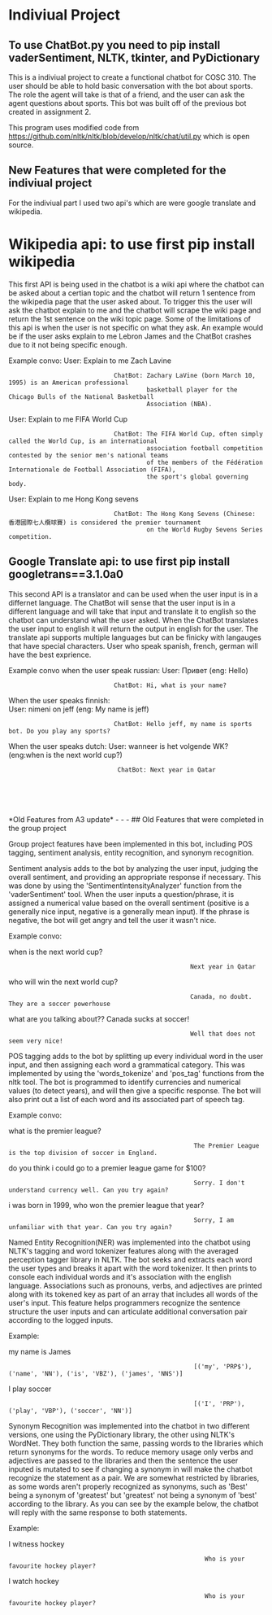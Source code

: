 # Indiviual Project

## To use ChatBot.py you need to pip install vaderSentiment, NLTK, tkinter, and PyDictionary

This is a  indiviual project to create a functional chatbot for COSC 310. The user should be able to hold basic conversation with the bot about sports. The role the agent will take is that of a friend, and the user can ask the agent questions about sports. This bot was built off of the previous bot created in assignment 2.

This program uses modified code from https://github.com/nltk/nltk/blob/develop/nltk/chat/util.py which is open source.

## New Features that were completed for the indiviual project
For the indiviual part I used two api's which are were google translate and wikipedia.

# Wikipedia api: to use first pip install wikipedia
This first API is being used in the chatbot is a wiki api where the chatbot can be asked about a certian topic and the chatbot will return 1 sentence from the wikipedia page that the user asked about. To trigger this the user will ask the chatbot explain to me <topic> and the chatbot will scrape the wiki page and return the 1st sentence on the wiki topic page. Some of the limitations of this api is when the user is not specific on what they ask. An example would be if the user asks explain to me Lebron James and the ChatBot crashes due to it not being specific enough.
  
Example convo:
User: Explain to me Zach Lavine
                                 
                                 ChatBot: Zachary LaVine (born March 10, 1995) is an American professional 
                                          basketball player for the Chicago Bulls of the National Basketball 
                                          Association (NBA).
                                          
User: Explain to me FIFA World Cup
                                 
                                 ChatBot: The FIFA World Cup, often simply called the World Cup, is an international 
                                          association football competition contested by the senior men's national teams 
                                          of the members of the Fédération Internationale de Football Association (FIFA), 
                                          the sport's global governing body.
                                          
User: Explain to me Hong Kong sevens
                                  
                                 ChatBot: The Hong Kong Sevens (Chinese: 香港國際七人欖球賽) is considered the premier tournament 
                                          on the World Rugby Sevens Series competition. 
                                          
## Google Translate api: to use first pip install googletrans==3.1.0a0
This second API is a translator and can be used when the user input is in a differnet language. The ChatBot will sense that the user input is in a different language and will take that input and translate it to english so the chatbot can understand what the user asked. When the ChatBot translates the user input to english it will return the output in english for the user. The translate api supports multiple languages but can be finicky with langauges that have special characters. User who speak spanish, french, german will have the best exprience.

Example convo when the user speak russian:
User: Привет (eng: Hello)
                                 
                                 ChatBot: Hi, what is your name?

When the user speaks finnish:                                
User: nimeni on jeff (eng: My name is jeff)

                                 ChatBot: Hello jeff, my name is sports bot. Do you play any sports?
                                 
When the user speaks dutch:
User: wanneer is het volgende WK? (eng:when is the next world cup?)

                                  ChatBot: Next year in Qatar
                                  
                                  
</br>                                  
</br>  
</br>                                  
</br>  
*Old Features from A3 update*                    
- - -                                                       
## Old Features that were completed in the group project

Group project features have been implemented in this bot, including POS tagging, sentiment analysis, entity recognition, and synonym recognition.

Sentiment analysis adds to the bot by analyzing the user input, judging the overall sentiment, and providing an appropriate response if necessary. This was done by using the 'SentimentIntensityAnalyzer' function from the 'vaderSentiment' tool. When the user inputs a question/phrase, it is assigned a numerical value based on the overall sentiment (positive is a generally nice input, negative is a generally mean input). If the phrase is negative, the bot will get angry and tell the user it wasn't nice.

Example convo:

when is the next world cup?

                                                      Next year in Qatar
                                                      
who will win the next world cup?

                                                      Canada, no doubt. They are a soccer powerhouse
                                                      
what are you talking about?? Canada sucks at soccer!

                                                      Well that does not seem very nice!
                

POS tagging adds to the bot by splitting up every individual word in the user input, and then assigning each word a grammatical category. This was implemented by using the 'words_tokenize' and 'pos_tag' functions from the nltk tool. The bot is programmed to identify currencies and numerical values (to detect years), and will then give a specific response. The bot will also print out a list of each word and its associated part of speech tag.

Example convo:

what is the premier league?

                                                       The Premier League is the top division of soccer in England.
                                                       
do you think i could go to a premier league game for $100?

                                                       Sorry. I don't understand currency well. Can you try again?
                                             
i was born in 1999, who won the premier league that year?

                                                       Sorry, I am unfamiliar with that year. Can you try again?

Named Entity Recognition(NER) was implemented into the chatbot using NLTK's tagging and word tokenizer features along with the averaged perception tagger library in NLTK. The bot seeks and extracts each word the user types and breaks it apart with the word tokenizer. It then prints to console each individual words and it's association with the english language.  Associations such as pronouns, verbs, and adjectives are printed along with its tokened key as part of an array that includes all words of the user's input.  This feature helps programmers recognize the sentence structure the user inputs and can articulate additional conversation pair according to the logged inputs.

Example:

my name is James

                                                       [('my', 'PRP$'), ('name', 'NN'), ('is', 'VBZ'), ('james', 'NNS')]
                                                       
I play soccer

                                                       [('I', 'PRP'), ('play', 'VBP'), ('soccer', 'NN')]
                                                       
                                                       
Synonym Recognition was implemented into the chatbot in two different versions, one using the PyDictionary library, the other using NLTK's WordNet. They both function the same, passing words to the libraries which return synonyms for the words. To reduce memory usage only verbs and adjectives are passed to the libraries and then the sentence the user inputed is mutated to see if changing a synonym in will make the chatbot recognize the statement as a pair. We are somewhat restricted by libraries, as some words aren't properly recognized as synonyms, such as 'Best' being a synonym of 'greatest' but 'greatest' not being a synonym of 'best' according to the library. As you can see by the example below, the chatbot will reply with the same response to both statements.

Example:

I witness hockey

                                                          Who is your favourite hockey player?
                                            
I watch hockey                            

                                                          Who is your favourite hockey player?

